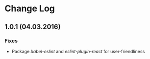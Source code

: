 # Change Log

## 1.0.1 (04.03.2016)

### Fixes
* Package *babel-eslint* and *eslint-plugin-react* for user-friendliness
